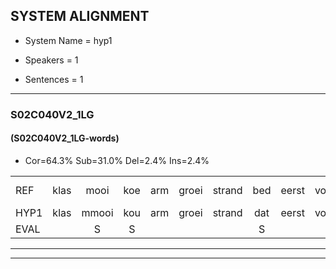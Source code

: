 
## SYSTEM ALIGNMENT

- System Name = hyp1

- Speakers = 1

- Sentences = 1

---

### S02C040V2_1LG

#### (S02C040V2_1LG-words)

- Cor=64.3%	Sub=31.0%	Del=2.4%	Ins=2.4%

|  |  |  |  |  |  |  |  |  |  |  |  |  |  |  |  |  |  |  |  |  |  |  |  |  |  |  |  |  |  |  |  |  |  |  |  |  |  |  |  |  |  |  |
|:--- |:---:|:---:|:---:|:---:|:---:|:---:|:---:|:---:|:---:|:---:|:---:|:---:|:---:|:---:|:---:|:---:|:---:|:---:|:---:|:---:|:---:|:---:|:---:|:---:|:---:|:---:|:---:|:---:|:---:|:---:|:---:|:---:|:---:|:---:|:---:|:---:|:---:|:---:|:---:|:---:|:---:|:---:|
| REF | klas | mooi | koe | arm | groei | strand | bed | eerst | voor | draai | sjaal | herfst | duur | straat | leeuw | clown | hoek | krant | hout | vriend | gauw | chips | chips | groen | feest | reis | jas | huis | paard*(praat) | vijf | muts | nieuw | kind | bang | oog | zacht | schoen | plas | neus |  | knoop | plank |
| HYP1 | klas | mmooi | kou | arm | groei | strand | dat | eerst | voor | drai | sjaal | herfst | duur | straat | leeuw | klaen | hoek | krant | hout | vriend |  | gouw | chipchips | groen | vest | rijs | jas | hui | prut | dehit | muts | nieuw | kind | bang | oog | zacht | schoen | plas | neus | en | op | plank |
| EVAL |  | S | S |  |  |  | S |  |  | S |  |  |  |  |  | S |  |  |  |  | D | S | S |  | S | S |  | S | S | S |  |  |  |  |  |  |  |  |  | I | S |  |
---

---
